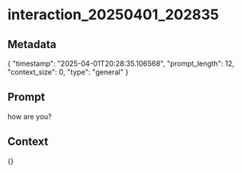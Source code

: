 # interaction_20250401_202835

## Metadata
{
  "timestamp": "2025-04-01T20:28:35.106568",
  "prompt_length": 12,
  "context_size": 0,
  "type": "general"
}

## Prompt
how are you?

## Context
{}
